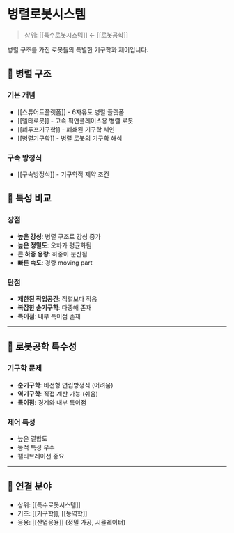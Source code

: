 # 병렬로봇시스템

> 상위: [[특수로봇시스템]] ← [[로봇공학]]

병렬 구조를 가진 로봇들의 특별한 기구학과 제어입니다.

## 🔗 병렬 구조

### 기본 개념
- [[스튜어트플랫폼]] - 6자유도 병렬 플랫폼
- [[델타로봇]] - 고속 픽앤플레이스용 병렬 로봇
- [[폐루프기구학]] - 폐쇄된 기구학 체인
- [[병렬기구학]] - 병렬 로봇의 기구학 해석

### 구속 방정식
- [[구속방정식]] - 기구학적 제약 조건

## 🎯 특성 비교

### 장점
- **높은 강성**: 병렬 구조로 강성 증가
- **높은 정밀도**: 오차가 평균화됨
- **큰 하중 용량**: 하중이 분산됨
- **빠른 속도**: 경량 moving part

### 단점
- **제한된 작업공간**: 직렬보다 작음
- **복잡한 순기구학**: 다중해 존재
- **특이점**: 내부 특이점 존재

---

## 🔗 로봇공학 특수성

### 기구학 문제
- **순기구학**: 비선형 연립방정식 (어려움)
- **역기구학**: 직접 계산 가능 (쉬움)
- **특이점**: 경계와 내부 특이점

### 제어 특성
- 높은 결합도
- 동적 특성 우수
- 캘리브레이션 중요

---

## 🔗 연결 분야
- 상위: [[특수로봇시스템]]
- 기초: [[기구학]], [[동역학]]
- 응용: [[산업응용]] (정밀 가공, 시뮬레이터)